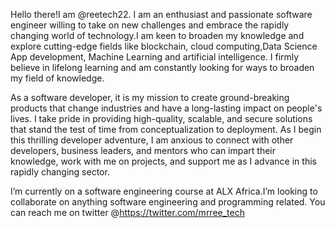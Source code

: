 Hello there!I am @reetech22. I am an enthusiast and passionate software engineer willing to take on new challenges and embrace the rapidly changing world of technology.I am keen to broaden my knowledge and explore cutting-edge fields like blockchain, cloud computing,Data Science App development, Machine Learning and artificial intelligence. I firmly believe in lifelong learning and am constantly looking for ways to broaden my field of knowledge.

As a software developer, it is my mission to create ground-breaking products that change industries and have a long-lasting impact on people's lives. I take pride in providing high-quality, scalable, and secure solutions that stand the test of time from conceptualization to deployment.
As I begin this thrilling developer adventure, I am anxious to connect with other developers, business leaders, and mentors who can impart their knowledge, work with me on projects, and support me as I advance in this rapidly changing sector.

I’m currently on a software engineering course at ALX Africa.I’m looking to collaborate on anything software engineering and programming related.
You can reach me on twitter @https://twitter.com/mrree_tech


<!---
reetech22/reetech22 is a ✨ special ✨ repository because its `README.md` (this file) appears on your GitHub profile.
You can click the Preview link to take a look at your changes.
--->
